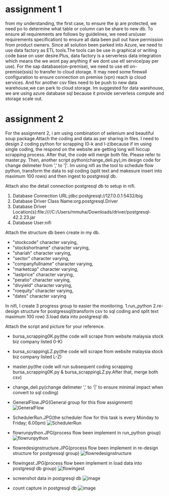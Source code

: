 # assignment 1
from my understanding, the first case, to ensure the ip are protected, we need po to determine what table or column can be share to new db.
To ensure all requirements are follows by guidelines, we need urs(user requirements specification) to ensure all data been pull out have permission from product owners.
Since all solution been parked into Azure, we need to use data factory as ETL tools.The tools can be use in graphical or writing code base on user desire.Plus, data factory is a serverless data integration which means the we wont pay anything if we dont use etl service(pay per use).
For the sap database(on-premise), we need to use etl on-premise(ssis) to transfer to cloud storage. It may need some firewall configuration to ensure connection on premise (vpn) reach ip cloud services.
And for another csv files need to be push to new data warehouse,we can park to cloud storage. Im suggested for data warehouse, we are using azure database sql because it provide serverless compute and storage scale out.

# assignment 2
For the assignment 2, i am using combination of selenium and beautiful soup package.Attach the coding and data as per sharing in files.
I need to design 2 coding python for scrapping (0-k and l-z)because if im using single coding, the respond on the website are getting long will hiccup scrapping process.
After that, the code will merge both file. Please refer to master.py.
Then, another script python(change_deli.py),im design code for change delimeter from ',' to '|'. 
Im using nifi as the tool to schedule flow python, transform the data to sql coding (split text and makesure insert into maximum 100 rows) and then ingest to postgresql db.

Attach also the detail connection postgresql db to setup in nifi.
1.  Database Connection URL:jdbc:postgresql://127.0.0.1:5432/big
2.  Database Driver Class Name:org.postgresql.Driver
3.  Database Driver Location(s):file:////C:/Users/mmuha/Downloads/driver/postgresql-42.2.23.jar
4.  Database User:nifi


Attach the structure db been create in my db.
-    "stockcode" character varying,
-    "stockshortname" character varying,
-    "shariah" character varying,
-    "sector" character varying,
-    "companyfullname" character varying,
-    "marketcap" character varying,
-    "lastprice" character varying,
-    "peratio" character varying,
-    "divyield" character varying,
-    "roequity" character varying,
-    "dates" character varying

In nifi,
I create 3 progress group to easier the monitoring.
  1.run_python
  2.re-design structure for postgressql(transform csv to sql coding and split text maximum 100 row)
  3.load data into postgresql db.

Attach the script and picture for your reference.
- bursa_scrapping0K.py(the code will scrape from website malaysia stock biz company listed 0-K)
- bursa_scrappingLZ.py(the code will scrape from website malaysia stock biz company listed L-Z)
- master.py(the code will run subsequent coding scrapping bursa_scrapping0K.py & bursa_scrappingLZ.py.After that, merge both csv)
- change_deli.py(change delimeter ',' to '|' to ensure minimal impact when convert to sql coding)


- GeneralFlow.JPG(General group for this flow assignment)
![GeneralFlow](https://user-images.githubusercontent.com/86910354/128871665-51994a9a-b77f-468c-a4da-10826d4c8d38.JPG)

- SchedulerRun.JPG(the scheduler flow for this task is every Monday to Friday; 6.00pm)
![SchedulerRun](https://user-images.githubusercontent.com/86910354/128871723-8331a8df-73d0-4dc3-9d87-7f467cbbe1e1.JPG)

- flowrunpython.JPG(process flow been implement in run_python group)
![flowrunpython](https://user-images.githubusercontent.com/86910354/128871789-6444ce97-183d-4ab1-9c60-ce08d8edb4c9.JPG)

- flowredesignstructure.JPG(process flow been implement in re-design structure for postgressql group)
![flowredesignstructure](https://user-images.githubusercontent.com/86910354/128871822-9ec76e4b-571e-4b27-8453-a7ad0669809b.JPG)

- flowingest.JPG(process flow been implement in load data into postgresql db group)
![flowingest](https://user-images.githubusercontent.com/86910354/128871855-f8fb171d-f8ca-45be-84d0-6b36119f1c1f.JPG)

- screenshot data in postgresql db
![image](https://user-images.githubusercontent.com/86910354/128872711-69b4180e-4a12-4436-9171-fc091526b9b4.png)

- count capture in postgresql db
![image](https://user-images.githubusercontent.com/86910354/128872855-5b23f339-278b-405f-b58e-41b09dd51475.png)


